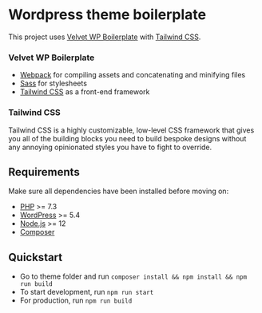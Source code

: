 # Wordpress theme boilerplate

This project uses [Velvet WP Boilerplate](https://github.com/velvet-code/wordpress-theme-boilerplate) with [Tailwind CSS](https://tailwindcss.com/).

### Velvet WP Boilerplate

* [Webpack](https://webpack.github.io/) for compiling assets and concatenating and minifying files
* [Sass](https://sass-lang.com/) for stylesheets
* [Tailwind CSS](https://tailwindcss.com/) as a front-end framework

### Tailwind CSS

Tailwind CSS is a highly customizable, low-level CSS framework that gives you all of the building blocks you need to build bespoke designs without any annoying opinionated styles you have to fight to override.

## Requirements

Make sure all dependencies have been installed before moving on:

* [PHP](https://secure.php.net/manual/en/install.php) >= 7.3
* [WordPress](https://wordpress.org/) >= 5.4
* [Node.js](http://nodejs.org/) >= 12
* [Composer](https://getcomposer.org/doc/00-intro.md#installation-linux-unix-osx)

## Quickstart

* Go to theme folder and run `composer install && npm install && npm run build`
* To start development, run `npm run start`
* For production, run `npm run build`
